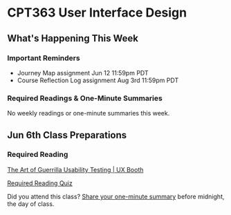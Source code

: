 # CPT363 User Interface Design

<sl-alert class="grey-background" type="info" open>

## What's Happening This Week

### Important Reminders
  * Journey Map assignment <sl-badge type="info">Jun 12 11:59pm PDT</sl-icon></sl-badge>
  * Course Reflection Log assignment <sl-badge type="info">Aug 3rd 11:59pm PDT</sl-icon></sl-badge>

### Required Readings & One-Minute Summaries

No weekly readings or one-minute summaries this week.

</sl-alert>

## Jun 6th Class Preparations

### Required Reading
<a class="embedly-card" data-card-controls="0" data-card-align="left" href="http://www.uxbooth.com/articles/the-art-of-guerrilla-usability-testing/">The Art of Guerrilla Usability Testing | UX Booth</a>
<script async src="//cdn.embedly.com/widgets/platform.js" charset="UTF-8"></script>

[Required Reading Quiz](https://sso.canvaslms.com/courses/1924881/quizzes/4876153 ':class=button')

Did you attend this class? [Share your one-minute summary](#) before midnight, the day of class.
